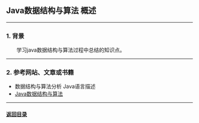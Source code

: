 ## Java数据结构与算法 概述
---
### 1. 背景

&emsp;&emsp;学习java数据结构与算法过程中总结的知识点。

---
### 2. 参考网站、文章或书籍

+ 数据结构与算法分析 Java语言描述
+ [Java数据结构与算法](https://www.bilibili.com/video/BV16t411g7wa?p=1)

---

#### [返回目录](./)

